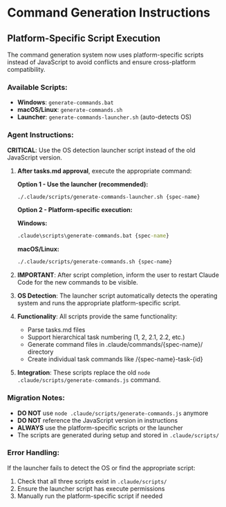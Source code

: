 # Command Generation Instructions

## Platform-Specific Script Execution

The command generation system now uses platform-specific scripts instead of JavaScript to avoid conflicts and ensure cross-platform compatibility.

### Available Scripts:

- **Windows**: `generate-commands.bat`
- **macOS/Linux**: `generate-commands.sh`
- **Launcher**: `generate-commands-launcher.sh` (auto-detects OS)

### Agent Instructions:

**CRITICAL**: Use the OS detection launcher script instead of the old JavaScript version.

1. **After tasks.md approval**, execute the appropriate command:

    **Option 1 - Use the launcher (recommended):**

    ```bash
    ./.claude/scripts/generate-commands-launcher.sh {spec-name}
    ```

    **Option 2 - Platform-specific execution:**

    **Windows:**

    ```cmd
    .claude\scripts\generate-commands.bat {spec-name}
    ```

    **macOS/Linux:**

    ```bash
    ./.claude/scripts/generate-commands.sh {spec-name}
    ```

2. **IMPORTANT**: After script completion, inform the user to restart Claude Code for the new commands to be visible.

3. **OS Detection**: The launcher script automatically detects the operating system and runs the appropriate platform-specific script.

4. **Functionality**: All scripts provide the same functionality:
    - Parse tasks.md files
    - Support hierarchical task numbering (1, 2, 2.1, 2.2, etc.)
    - Generate command files in .claude/commands/{spec-name}/ directory
    - Create individual task commands like /{spec-name}-task-{id}

5. **Integration**: These scripts replace the old `node .claude/scripts/generate-commands.js` command.

### Migration Notes:

- **DO NOT** use `node .claude/scripts/generate-commands.js` anymore
- **DO NOT** reference the JavaScript version in instructions
- **ALWAYS** use the platform-specific scripts or the launcher
- The scripts are generated during setup and stored in `.claude/scripts/`

### Error Handling:

If the launcher fails to detect the OS or find the appropriate script:

1. Check that all three scripts exist in `.claude/scripts/`
2. Ensure the launcher script has execute permissions
3. Manually run the platform-specific script if needed
